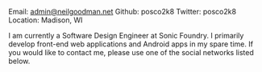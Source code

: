 Email:  admin@neilgoodman.net
Github: posco2k8
Twitter: posco2k8
Location: Madison, WI

I am currently a Software Design Engineer at Sonic Foundry. I primarily develop front-end web applications and Android apps in my spare time. If you would like to contact me, please use one of the social networks listed below.